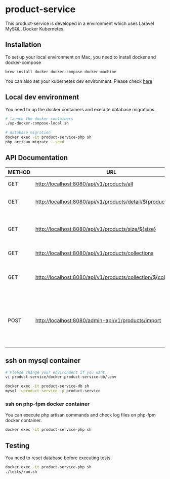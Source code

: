 # product-service
This product-service is developed in a environment which uses Laravel MySQL, Docker Kubernetes.

## Installation

To set up your local environment on Mac, you need to install docker and docker-compose

```
brew install docker docker-compose docker-machine
```

You can also set your kubernetes dev environment. Please check [here](k83/README.md)

## Local dev environment
You need to up the docker containers and execute database migrations.

```sh
# launch the docker containers
./up-docker-compose-local.sh

# database migration
docker exec -it product-service-php sh
php artisan migrate --seed
```

## API Documentation

| METHOD        | URL           | Description |
| ------------- |-------------| -----|
| GET      | [http://localhost:8080/api/v1/products/all](http://localhost:8080/api/v1/products/all) | A list of all products |
| GET      | [http://localhost:8080/api/v1/products/detail/${productId}](http://localhost:8080/api/v1/products/detail/C99900161)      | Detailed product information |
| GET      | [http://localhost:8080/api/v1/products/size/${size}](http://localhost:8080/api/v1/products/size/28)      | A list of IDs of all the products of the same size |
| GET      | [http://localhost:8080/api/v1/products/collections](http://localhost:8080/api/v1/products/collections) | A list of all collections |
| GET      | [http://localhost:8080/api/v1/products/collection/${collectionId}](http://localhost:8080/api/v1/products/collection/dapper)      | A list of IDs of all the products in the same collection |
| POST      | [http://localhost:8080/admin-api/v1/products/import](http://localhost:8080/admin-api/v1/products/import)      | Update products from a passed products json file with post body |

## ssh on mysql container

```sh
# Please change your environment if you want.
vi product-service/docker.product-service-db/.env

docker exec -it product-service-db sh
mysql -uproduct-service -p product-service
```

### ssh on php-fpm docker container
You can execute php artisan commands and check log files on php-fpm docker container.

```sh
docker exec -it product-service-php sh
```

## Testing
You need to reset database before executing tests.

```sh
docker exec -it product-service-php sh
./tests/run.sh
```